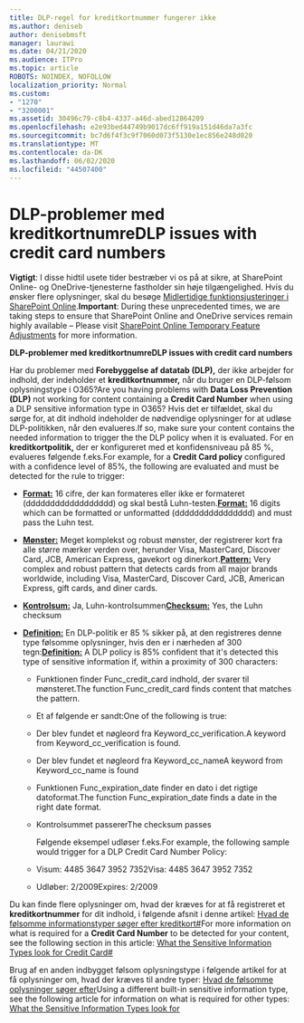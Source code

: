 ```yaml
---
title: DLP-regel for kreditkortnummer fungerer ikke
ms.author: deniseb
author: denisebmsft
manager: laurawi
ms.date: 04/21/2020
ms.audience: ITPro
ms.topic: article
ROBOTS: NOINDEX, NOFOLLOW
localization_priority: Normal
ms.custom:
- "1270"
- "3200001"
ms.assetid: 30496c79-c8b4-4337-a46d-abed12864209
ms.openlocfilehash: e2e93bed44749b9017dc6ff919a151d46da7a3fc
ms.sourcegitcommit: bc7d6f4f3c9f7060d073f5130e1ec856e248d020
ms.translationtype: MT
ms.contentlocale: da-DK
ms.lasthandoff: 06/02/2020
ms.locfileid: "44507400"
---
```

# <a name="dlp-issues-with-credit-card-numbers"></a><span data-ttu-id="b137e-102">DLP-problemer med kreditkortnumre</span><span class="sxs-lookup"><span data-stu-id="b137e-102">DLP issues with credit card numbers</span></span>

<span data-ttu-id="b137e-103">**Vigtigt**: I disse hidtil usete tider bestræber vi os på at sikre, at SharePoint Online- og OneDrive-tjenesterne fastholder sin høje tilgængelighed. Hvis du ønsker flere oplysninger, skal du besøge [Midlertidige funktionsjusteringer i SharePoint Online](https://aka.ms/ODSPAdjustments).</span><span class="sxs-lookup"><span data-stu-id="b137e-103">**Important**: During these unprecedented times, we are taking steps to ensure that SharePoint Online and OneDrive services remain highly available – Please visit [SharePoint Online Temporary Feature Adjustments](https://aka.ms/ODSPAdjustments) for more information.</span></span>

<span data-ttu-id="b137e-104">**DLP-problemer med kreditkortnumre**</span><span class="sxs-lookup"><span data-stu-id="b137e-104">**DLP issues with credit card numbers**</span></span>

<span data-ttu-id="b137e-105">Har du problemer med **Forebyggelse af datatab (DLP),** der ikke arbejder for indhold, der indeholder et **kreditkortnummer,** når du bruger en DLP-følsom oplysningstype i O365?</span><span class="sxs-lookup"><span data-stu-id="b137e-105">Are you having problems with **Data Loss Prevention (DLP)** not working for content containing a **Credit Card Number** when using a DLP sensitive information type in O365?</span></span> <span data-ttu-id="b137e-106">Hvis det er tilfældet, skal du sørge for, at dit indhold indeholder de nødvendige oplysninger for at udløse DLP-politikken, når den evalueres.</span><span class="sxs-lookup"><span data-stu-id="b137e-106">If so, make sure your content contains the needed information to trigger the the DLP policy when it is evaluated.</span></span> <span data-ttu-id="b137e-107">For en **kreditkortpolitik,** der er konfigureret med et konfidensniveau på 85 %, evalueres følgende f.eks.</span><span class="sxs-lookup"><span data-stu-id="b137e-107">For example, for a **Credit Card policy** configured with a confidence level of 85%, the following are evaluated and must be detected for the rule to trigger:</span></span>
  
- <span data-ttu-id="b137e-108">**[Format:](https://docs.microsoft.com/microsoft-365/compliance/sensitive-information-type-entity-definitions#format-19)** 16 cifre, der kan formateres eller ikke er formateret (dddddddddddddddddd) og skal bestå Luhn-testen.</span><span class="sxs-lookup"><span data-stu-id="b137e-108">**[Format:](https://docs.microsoft.com/microsoft-365/compliance/sensitive-information-type-entity-definitions#format-19)** 16 digits which can be formatted or unformatted (dddddddddddddddd) and must pass the Luhn test.</span></span>

- <span data-ttu-id="b137e-109">**[Mønster:](https://docs.microsoft.com/microsoft-365/compliance/sensitive-information-type-entity-definitions#pattern-19)** Meget komplekst og robust mønster, der registrerer kort fra alle større mærker verden over, herunder Visa, MasterCard, Discover Card, JCB, American Express, gavekort og dinerkort.</span><span class="sxs-lookup"><span data-stu-id="b137e-109">**[Pattern:](https://docs.microsoft.com/microsoft-365/compliance/sensitive-information-type-entity-definitions#pattern-19)** Very complex and robust pattern that detects cards from all major brands worldwide, including Visa, MasterCard, Discover Card, JCB, American Express, gift cards, and diner cards.</span></span>

- <span data-ttu-id="b137e-110">**[Kontrolsum:](https://docs.microsoft.com/microsoft-365/compliance/sensitive-information-type-entity-definitions#checksum-19)** Ja, Luhn-kontrolsummen</span><span class="sxs-lookup"><span data-stu-id="b137e-110">**[Checksum:](https://docs.microsoft.com/microsoft-365/compliance/sensitive-information-type-entity-definitions#checksum-19)** Yes, the Luhn checksum</span></span>

- <span data-ttu-id="b137e-111">**[Definition:](https://docs.microsoft.com/microsoft-365/compliance/sensitive-information-type-entity-definitions#definition-19)** En DLP-politik er 85 % sikker på, at den registreres denne type følsomme oplysninger, hvis den er i nærheden af 300 tegn:</span><span class="sxs-lookup"><span data-stu-id="b137e-111">**[Definition:](https://docs.microsoft.com/microsoft-365/compliance/sensitive-information-type-entity-definitions#definition-19)** A DLP policy is 85% confident that it's detected this type of sensitive information if, within a proximity of 300 characters:</span></span>

  - <span data-ttu-id="b137e-112">Funktionen finder Func_credit_card indhold, der svarer til mønsteret.</span><span class="sxs-lookup"><span data-stu-id="b137e-112">The function Func_credit_card finds content that matches the pattern.</span></span>

  - <span data-ttu-id="b137e-113">Et af følgende er sandt:</span><span class="sxs-lookup"><span data-stu-id="b137e-113">One of the following is true:</span></span>

  - <span data-ttu-id="b137e-114">Der blev fundet et nøgleord fra Keyword_cc_verification.</span><span class="sxs-lookup"><span data-stu-id="b137e-114">A keyword from Keyword_cc_verification is found.</span></span>

  - <span data-ttu-id="b137e-115">Der blev fundet et nøgleord fra Keyword_cc_name</span><span class="sxs-lookup"><span data-stu-id="b137e-115">A keyword from Keyword_cc_name is found</span></span>

  - <span data-ttu-id="b137e-116">Funktionen Func_expiration_date finder en dato i det rigtige datoformat.</span><span class="sxs-lookup"><span data-stu-id="b137e-116">The function Func_expiration_date finds a date in the right date format.</span></span>

  - <span data-ttu-id="b137e-117">Kontrolsummet passerer</span><span class="sxs-lookup"><span data-stu-id="b137e-117">The checksum passes</span></span>

    <span data-ttu-id="b137e-118">Følgende eksempel udløser f.eks.</span><span class="sxs-lookup"><span data-stu-id="b137e-118">For example, the following sample would trigger for a DLP Credit Card Number Policy:</span></span>

  - <span data-ttu-id="b137e-119">Visum: 4485 3647 3952 7352</span><span class="sxs-lookup"><span data-stu-id="b137e-119">Visa: 4485 3647 3952 7352</span></span>
  
  - <span data-ttu-id="b137e-120">Udløber: 2/2009</span><span class="sxs-lookup"><span data-stu-id="b137e-120">Expires: 2/2009</span></span>

<span data-ttu-id="b137e-121">Du kan finde flere oplysninger om, hvad der kræves for at få registreret et **kreditkortnummer** for dit indhold, i følgende afsnit i denne artikel: [Hvad de følsomme informationstyper søger efter kreditkort#](https://docs.microsoft.com/microsoft-365/compliance/sensitive-information-type-entity-definitions#credit-card-number)</span><span class="sxs-lookup"><span data-stu-id="b137e-121">For more information on what is required for a **Credit Card Number** to be detected for your content, see the following section in this article: [What the Sensitive Information Types look for Credit Card#](https://docs.microsoft.com/microsoft-365/compliance/sensitive-information-type-entity-definitions#credit-card-number)</span></span>
  
<span data-ttu-id="b137e-122">Brug af en anden indbygget følsom oplysningstype i følgende artikel for at få oplysninger om, hvad der kræves til andre typer: [Hvad de følsomme oplysninger søger efter](https://docs.microsoft.com/microsoft-365/compliance/sensitive-information-type-entity-definitions)</span><span class="sxs-lookup"><span data-stu-id="b137e-122">Using a different built-in sensitive information type, see the following article for information on what is required for other types: [What the Sensitive Information Types look for](https://docs.microsoft.com/microsoft-365/compliance/sensitive-information-type-entity-definitions)</span></span>
  